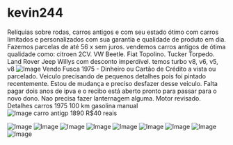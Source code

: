 # kevin244
Relíquias sobre rodas, carros antigos e com seu estado ótimo com carros limitados e personalizados com sua garantia e qualidade de produto em dia. Fazemos parcelas de até 56 x sem juros.
vendemos carros antigos de ótima qualidade como: citroen 2CV.
VW Beetle.
Fiat Topolino.
Tucker Torpedo.
Land Rover
Jeep Willys
com desconto imperdível.
temos turbo v8, v6, v5, v8
![Image](https://user-images.githubusercontent.com/113630642/193108683-bbd31a7a-d3a4-4812-949c-eaa9a6ef699c.png)
 Vendo Fusca 1975 - Dinheiro ou Cartão de Crédito a vista ou parcelado.
Veiculo precisando de pequenos detalhes pois foi pintado recentemente.
Estou de mudança e preciso desfazer desse veiculo.
Falta pagar dois anos de ipva e o recibo está aberto pronto para passar para o novo dono. 
Nao precisa fazer lanternagem alguma.
Motor revisado.
Detalhes
carros 1975 100 km gasolina manual               
![Image](https://user-images.githubusercontent.com/113630642/193322302-82d57e1f-3539-47b9-b669-956e136e3d58.png)                                           carro antigp 1890 R$40 reais



![Image](https://user-images.githubusercontent.com/113630642/193107886-4af956e0-d89c-49b7-9418-0d6c1f3bc48a.png)
![Image](https://user-images.githubusercontent.com/113630642/193321428-f0f17a6c-d0a2-45fa-b42b-967841599b7c.png)
![Image](https://user-images.githubusercontent.com/113630642/193321485-68c724e7-b1d2-4b64-8ee4-fd2d8959a669.png)
![Image](https://user-images.githubusercontent.com/113630642/193321604-540e0a43-8fac-423f-83b8-41776d9df614.png)
![Image](https://user-images.githubusercontent.com/113630642/193321786-f0bfecde-2513-4867-88a4-d5780d520efc.png)
![Image](https://user-images.githubusercontent.com/113630642/193322302-82d57e1f-3539-47b9-b669-956e136e3d58.png)
![Image](https://user-images.githubusercontent.com/113630642/194380322-17ca2744-4102-4d94-a4bc-28abfc643cd0.png)
![Image](https://user-images.githubusercontent.com/113630642/194380442-db9d19f7-9ca3-4981-890b-8b03e1baf4ed.png)
![Image](https://user-images.githubusercontent.com/113630642/193321428-f0f17a6c-d0a2-45fa-b42b-967841599b7c.png)
